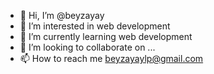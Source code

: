 - 👋 Hi, I’m @beyzayay
- 👀 I’m interested in web development
- 🌱 I’m currently learning web development
- 💞️ I’m looking to collaborate on ...
- 📫 How to reach me beyzayaylp@gmail.com

<!---
beyzayay/beyzayay is a ✨ special ✨ repository because its `README.md` (this file) appears on your GitHub profile.
You can click the Preview link to take a look at your changes.
--->
